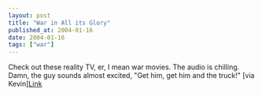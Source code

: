 ```yaml
---
layout: post
title: "War in All its Glory"
published_at: 2004-01-16
date: 2004-01-16
tags: ["war"]
---
```


Check out these reality TV, er, I mean war movies. The audio is chilling. Damn, the guy sounds almost excited, "Get him, get him and the truck!" [via Kevin][Link](http://staff.washington.edu/bfiguero/Movies)  